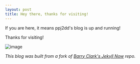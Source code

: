 ```yaml
---
layout: post
title: Hey there, thanks for visiting!
---
```


If you are here, it means ppj2dd&apos;s blog is up and running!

Thanks for visiting!

![image](https://github.com/user-attachments/assets/f902dea0-3bf8-49b1-aa40-6b67f94a29bb)



*This blog was built from a fork of [Barry Clark&apos;s Jekyll Now](https://github.com/barryclark/jekyll-now) repo.*
